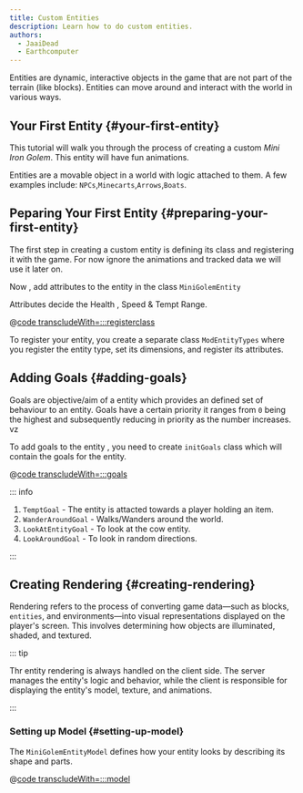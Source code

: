 ```yaml
---
title: Custom Entities
description: Learn how to do custom entities.
authors:
  - JaaiDead
  - Earthcomputer
---
```


<!-- TODO: Add the referances , flow should be (Create Entity,Add Animations and goals and nbt tracker ,Explain arrtibiute and goals , Explain EntityTypesClass , Explain Entity Rendering(new stff ) , Explain how to add models in rendering and size also comes under it ,Explain assing the spawn egg and stuff)   -->

Entities are dynamic, interactive objects in the game that are not part of the terrain (like blocks). Entities can move around and interact with the world in various ways.

## Your First Entity {#your-first-entity}

This tutorial will walk you through the process of creating a custom _Mini Iron Golem_. This entity will have fun animations.

Entities are a movable object in a world with logic attached to them. A few examples include:
 `NPCs`,`Minecarts`,`Arrows`,`Boats`.

## Peparing Your First Entity {#preparing-your-first-entity}

The first step in creating a custom entity is defining its class and registering it with the game. For now ignore the animations and tracked data we will use it later on.

Now , add attributes to the entity in the class `MiniGolemEntity`

Attributes decide the Health , Speed & Tempt Range.

@[code transcludeWith=:::registerclass](@/reference/latest/src/main/java/com/example/docs/entity/MiniGolemEntity.java)

To register your entity, you create a separate class `ModEntityTypes` where you register the entity type, set its dimensions, and register its attributes.

## Adding Goals {#adding-goals}

Goals are objective/aim of a entity which provides an defined set of behaviour to an entity. Goals have a certain priority it ranges from `0` being the highest and subsequently reducing in priority as the number increases. vz

To add goals to the entity , you need to create `initGoals` class which will contain the goals for the entity.

@[code transcludeWith=:::goals](@/reference/latest/src/main/java/com/example/docs/entity/MiniGolemEntity.java)

::: info

1. `TemptGoal` - The entity is attacted towards a player holding an item.
2. `WanderAroundGoal` - Walks/Wanders around the world.
3. `LookAtEntityGoal` - To look at the cow entity.
4. `LookAroundGoal` - To look in random directions.

:::
<!-- TODO: Add stuff about the entity types asked for helpp**-->

## Creating Rendering {#creating-rendering}

Rendering refers to the process of converting game data—such as blocks, `entities`, and environments—into visual representations displayed on the player's screen. This involves determining how objects are illuminated, shaded, and textured.

::: tip

Thr entity rendering is always handled on the client side. The server manages the entity's logic and behavior, while the client is responsible for displaying the entity's model, texture, and animations.

:::

### Setting up Model {#setting-up-model}

The `MiniGolemEntityModel` defines how your entity looks by describing its shape and parts.

@[code transcludeWith=:::model](@/reference/latest/src/client/java/com/example/docs/entity/model/MiniGolemEntityModel.java)
